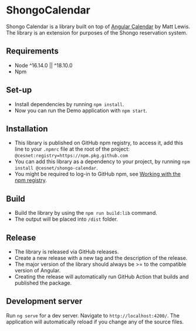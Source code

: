 # ShongoCalendar

Shongo Calendar is a library built on top of [Angular Calendar](https://github.com/mattlewis92/angular-calendar) by Matt Lewis. The library is an extension for purposes of the Shongo reservation system.

## Requirements

- Node ^16.14.0 || ^18.10.0
- Npm

## Set-up

- Install dependencies by running `npm install`.
- Now you can run the Demo application with `npm start`.

## Installation

- This library is published on GitHub npm registry, to access it, add this line to your `.npmrc` file at the root of the project: `@cesnet:registry=https://npm.pkg.github.com`
- You can add this library as a dependency to your project, by running `npm install @cesnet/shongo-calendar`.
- You might be required to log-in to GitHub npm, see [Working with the npm registry](https://docs.github.com/en/packages/working-with-a-github-packages-registry/working-with-the-npm-registry).

## Build

- Build the library by using the `npm run build:lib` command.
- The output will be placed into `/dist` folder.

## Release

- The library is released via GitHub releases.
- Create a new release with a new tag and the description of the release.
- The major version of the library should always be >= to the compatible version of Angular.
- Creating the release will automatically run GitHub Action that builds and published the package.

## Development server

Run `ng serve` for a dev server. Navigate to `http://localhost:4200/`. The application will automatically reload if you change any of the source files.

